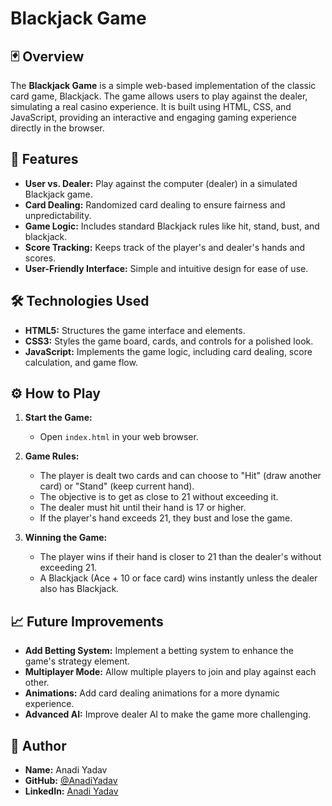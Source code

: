 # Blackjack Game

## 🃏 Overview

The **Blackjack Game** is a simple web-based implementation of the classic card game, Blackjack. The game allows users to play against the dealer, simulating a real casino experience. It is built using HTML, CSS, and JavaScript, providing an interactive and engaging gaming experience directly in the browser.

## 🚀 Features

- **User vs. Dealer:** Play against the computer (dealer) in a simulated Blackjack game.
- **Card Dealing:** Randomized card dealing to ensure fairness and unpredictability.
- **Game Logic:** Includes standard Blackjack rules like hit, stand, bust, and blackjack.
- **Score Tracking:** Keeps track of the player's and dealer's hands and scores.
- **User-Friendly Interface:** Simple and intuitive design for ease of use.

## 🛠️ Technologies Used

- **HTML5:** Structures the game interface and elements.
- **CSS3:** Styles the game board, cards, and controls for a polished look.
- **JavaScript:** Implements the game logic, including card dealing, score calculation, and game flow.


## ⚙️ How to Play

1. **Start the Game:**
   - Open `index.html` in your web browser.

2. **Game Rules:**
   - The player is dealt two cards and can choose to "Hit" (draw another card) or "Stand" (keep current hand).
   - The objective is to get as close to 21 without exceeding it.
   - The dealer must hit until their hand is 17 or higher.
   - If the player's hand exceeds 21, they bust and lose the game.

3. **Winning the Game:**
   - The player wins if their hand is closer to 21 than the dealer's without exceeding 21.
   - A Blackjack (Ace + 10 or face card) wins instantly unless the dealer also has Blackjack.

## 📈 Future Improvements

- **Add Betting System:** Implement a betting system to enhance the game's strategy element.
- **Multiplayer Mode:** Allow multiple players to join and play against each other.
- **Animations:** Add card dealing animations for a more dynamic experience.
- **Advanced AI:** Improve dealer AI to make the game more challenging.


## 👤 Author

- **Name:** Anadi Yadav
- **GitHub:** [@AnadiYadav](https://github.com/AnadiYadav)
- **LinkedIn:** [Anadi Yadav](https://www.linkedin.com/in/anadi-yadav-065499214/)


